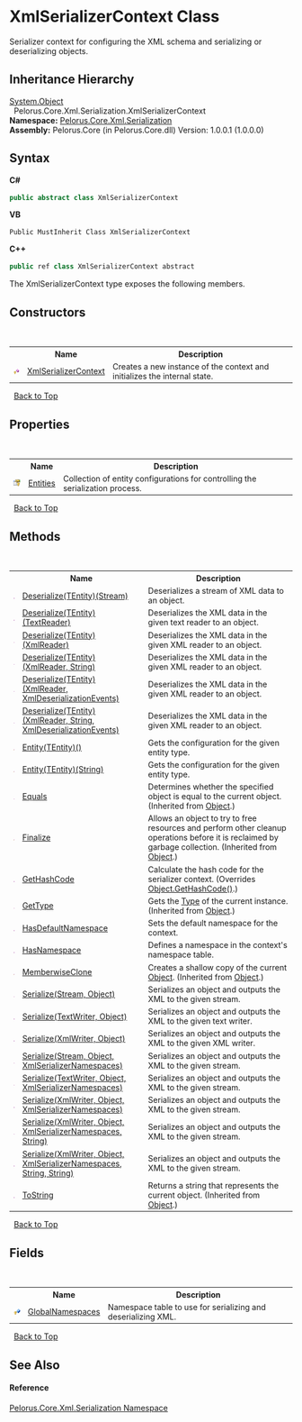 # XmlSerializerContext Class
 

Serializer context for configuring the XML schema and serializing or deserializing objects.


## Inheritance Hierarchy
<a href="http://msdn2.microsoft.com/en-us/library/e5kfa45b" target="_blank">System.Object</a><br />&nbsp;&nbsp;Pelorus.Core.Xml.Serialization.XmlSerializerContext<br />
**Namespace:**&nbsp;<a href="9052B9D6">Pelorus.Core.Xml.Serialization</a><br />**Assembly:**&nbsp;Pelorus.Core (in Pelorus.Core.dll) Version: 1.0.0.1 (1.0.0.0)

## Syntax

**C#**<br />
``` C#
public abstract class XmlSerializerContext
```

**VB**<br />
``` VB
Public MustInherit Class XmlSerializerContext
```

**C++**<br />
``` C++
public ref class XmlSerializerContext abstract
```

The XmlSerializerContext type exposes the following members.


## Constructors
&nbsp;<table><tr><th></th><th>Name</th><th>Description</th></tr><tr><td>![Protected method](media/protmethod.gif "Protected method")</td><td><a href="D067771B">XmlSerializerContext</a></td><td>
Creates a new instance of the context and initializes the internal state.</td></tr></table>&nbsp;
<a href="#xmlserializercontext-class">Back to Top</a>

## Properties
&nbsp;<table><tr><th></th><th>Name</th><th>Description</th></tr><tr><td>![Protected property](media/protproperty.gif "Protected property")</td><td><a href="B954E20F">Entities</a></td><td>
Collection of entity configurations for controlling the serialization process.</td></tr></table>&nbsp;
<a href="#xmlserializercontext-class">Back to Top</a>

## Methods
&nbsp;<table><tr><th></th><th>Name</th><th>Description</th></tr><tr><td>![Public method](media/pubmethod.gif "Public method")</td><td><a href="8FE225B6">Deserialize(TEntity)(Stream)</a></td><td>
Deserializes a stream of XML data to an object.</td></tr><tr><td>![Public method](media/pubmethod.gif "Public method")</td><td><a href="6195E592">Deserialize(TEntity)(TextReader)</a></td><td>
Deserializes the XML data in the given text reader to an object.</td></tr><tr><td>![Public method](media/pubmethod.gif "Public method")</td><td><a href="6192E592">Deserialize(TEntity)(XmlReader)</a></td><td>
Deserializes the XML data in the given XML reader to an object.</td></tr><tr><td>![Public method](media/pubmethod.gif "Public method")</td><td><a href="6193E592">Deserialize(TEntity)(XmlReader, String)</a></td><td>
Deserializes the XML data in the given XML reader to an object.</td></tr><tr><td>![Public method](media/pubmethod.gif "Public method")</td><td><a href="6191E592">Deserialize(TEntity)(XmlReader, XmlDeserializationEvents)</a></td><td>
Deserializes the XML data in the given XML reader to an object.</td></tr><tr><td>![Public method](media/pubmethod.gif "Public method")</td><td><a href="6190E592">Deserialize(TEntity)(XmlReader, String, XmlDeserializationEvents)</a></td><td>
Deserializes the XML data in the given XML reader to an object.</td></tr><tr><td>![Protected method](media/protmethod.gif "Protected method")</td><td><a href="947DC7E">Entity(TEntity)()</a></td><td>
Gets the configuration for the given entity type.</td></tr><tr><td>![Protected method](media/protmethod.gif "Protected method")</td><td><a href="A9660DE4">Entity(TEntity)(String)</a></td><td>
Gets the configuration for the given entity type.</td></tr><tr><td>![Public method](media/pubmethod.gif "Public method")</td><td><a href="http://msdn2.microsoft.com/en-us/library/bsc2ak47" target="_blank">Equals</a></td><td>
Determines whether the specified object is equal to the current object.
 (Inherited from <a href="http://msdn2.microsoft.com/en-us/library/e5kfa45b" target="_blank">Object</a>.)</td></tr><tr><td>![Protected method](media/protmethod.gif "Protected method")</td><td><a href="http://msdn2.microsoft.com/en-us/library/4k87zsw7" target="_blank">Finalize</a></td><td>
Allows an object to try to free resources and perform other cleanup operations before it is reclaimed by garbage collection.
 (Inherited from <a href="http://msdn2.microsoft.com/en-us/library/e5kfa45b" target="_blank">Object</a>.)</td></tr><tr><td>![Public method](media/pubmethod.gif "Public method")</td><td><a href="C21B749F">GetHashCode</a></td><td>
Calculate the hash code for the serializer context.
 (Overrides <a href="http://msdn2.microsoft.com/en-us/library/zdee4b3y" target="_blank">Object.GetHashCode()</a>.)</td></tr><tr><td>![Public method](media/pubmethod.gif "Public method")</td><td><a href="http://msdn2.microsoft.com/en-us/library/dfwy45w9" target="_blank">GetType</a></td><td>
Gets the <a href="http://msdn2.microsoft.com/en-us/library/42892f65" target="_blank">Type</a> of the current instance.
 (Inherited from <a href="http://msdn2.microsoft.com/en-us/library/e5kfa45b" target="_blank">Object</a>.)</td></tr><tr><td>![Public method](media/pubmethod.gif "Public method")</td><td><a href="89D6F366">HasDefaultNamespace</a></td><td>
Sets the default namespace for the context.</td></tr><tr><td>![Public method](media/pubmethod.gif "Public method")</td><td><a href="EBB35465">HasNamespace</a></td><td>
Defines a namespace in the context's namespace table.</td></tr><tr><td>![Protected method](media/protmethod.gif "Protected method")</td><td><a href="http://msdn2.microsoft.com/en-us/library/57ctke0a" target="_blank">MemberwiseClone</a></td><td>
Creates a shallow copy of the current <a href="http://msdn2.microsoft.com/en-us/library/e5kfa45b" target="_blank">Object</a>.
 (Inherited from <a href="http://msdn2.microsoft.com/en-us/library/e5kfa45b" target="_blank">Object</a>.)</td></tr><tr><td>![Public method](media/pubmethod.gif "Public method")</td><td><a href="A8E74D62">Serialize(Stream, Object)</a></td><td>
Serializes an object and outputs the XML to the given stream.</td></tr><tr><td>![Public method](media/pubmethod.gif "Public method")</td><td><a href="CD2F76EB">Serialize(TextWriter, Object)</a></td><td>
Serializes an object and outputs the XML to the given text writer.</td></tr><tr><td>![Public method](media/pubmethod.gif "Public method")</td><td><a href="CD2F76E5">Serialize(XmlWriter, Object)</a></td><td>
Serializes an object and outputs the XML to the given XML writer.</td></tr><tr><td>![Public method](media/pubmethod.gif "Public method")</td><td><a href="CD2F76EA">Serialize(Stream, Object, XmlSerializerNamespaces)</a></td><td>
Serializes an object and outputs the XML to the given stream.</td></tr><tr><td>![Public method](media/pubmethod.gif "Public method")</td><td><a href="CD2F76EC">Serialize(TextWriter, Object, XmlSerializerNamespaces)</a></td><td>
Serializes an object and outputs the XML to the given stream.</td></tr><tr><td>![Public method](media/pubmethod.gif "Public method")</td><td><a href="CD2F76E6">Serialize(XmlWriter, Object, XmlSerializerNamespaces)</a></td><td>
Serializes an object and outputs the XML to the given stream.</td></tr><tr><td>![Public method](media/pubmethod.gif "Public method")</td><td><a href="CD2F76E7">Serialize(XmlWriter, Object, XmlSerializerNamespaces, String)</a></td><td>
Serializes an object and outputs the XML to the given stream.</td></tr><tr><td>![Public method](media/pubmethod.gif "Public method")</td><td><a href="CD2F76E8">Serialize(XmlWriter, Object, XmlSerializerNamespaces, String, String)</a></td><td>
Serializes an object and outputs the XML to the given stream.</td></tr><tr><td>![Public method](media/pubmethod.gif "Public method")</td><td><a href="http://msdn2.microsoft.com/en-us/library/7bxwbwt2" target="_blank">ToString</a></td><td>
Returns a string that represents the current object.
 (Inherited from <a href="http://msdn2.microsoft.com/en-us/library/e5kfa45b" target="_blank">Object</a>.)</td></tr></table>&nbsp;
<a href="#xmlserializercontext-class">Back to Top</a>

## Fields
&nbsp;<table><tr><th></th><th>Name</th><th>Description</th></tr><tr><td>![Protected field](media/protfield.gif "Protected field")</td><td><a href="AFCA0C9B">GlobalNamespaces</a></td><td>
Namespace table to use for serializing and deserializing XML.</td></tr></table>&nbsp;
<a href="#xmlserializercontext-class">Back to Top</a>

## See Also


#### Reference
<a href="9052B9D6">Pelorus.Core.Xml.Serialization Namespace</a><br />
